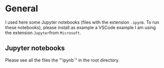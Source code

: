 # General

I used here some Jupyter notebooks (files with the extension `.ipynb`. To run these notebooks), please install as example a VSCode example I am using the extension `Jupyter`from `Microsoft`.

## Jupyter notebooks

Please see all the files the "'ipynb`" in the root directory.

